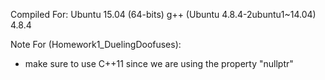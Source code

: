 Compiled For:
Ubuntu 15.04 (64-bits)
g++ (Ubuntu 4.8.4-2ubuntu1~14.04) 4.8.4

Note For (Homework1_DuelingDoofuses):
- make sure to use C++11 since we are using the property "nullptr"
